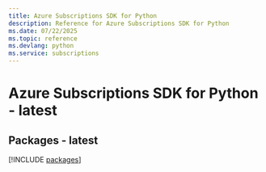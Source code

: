 ```yaml
---
title: Azure Subscriptions SDK for Python
description: Reference for Azure Subscriptions SDK for Python
ms.date: 07/22/2025
ms.topic: reference
ms.devlang: python
ms.service: subscriptions
---
```

# Azure Subscriptions SDK for Python - latest
## Packages - latest
[!INCLUDE [packages](subscriptions-index.md)]